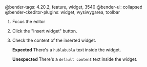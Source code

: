 @bender-tags: 4.20.2, feature, widget, 3540
@bender-ui: collapsed
@bender-ckeditor-plugins: widget, wysiwygarea, toolbar

1. Focus the editor
2. Click the "Insert widget" button.
3. Check the content of the inserted widget.

	**Expected** There's a `hublabubla` text inside the widget.

	**Unexpected** There's a `default content` text inside the widget.
